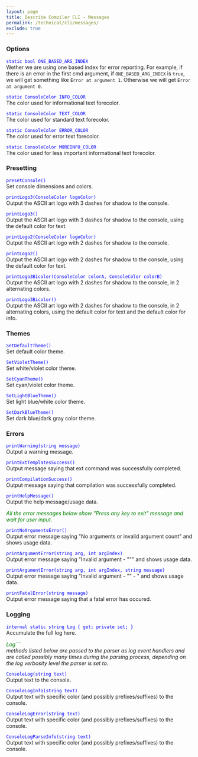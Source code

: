 ```yaml
---
layout: page
title: Describe Compiler CLI - Messages
permalink: /technical/cli/messages/
exclude: true
---
```

### Options
<span style="color:blue">```static bool ONE_BASED_ARG_INDEX```</span><br>Wether we are using one based index for error reporting. For example, if there is an error in the first cmd argument, if ```ONE_BASED_ARG_INDEX``` is ```true```, we will get something like ```Error at argument 1```. Otherwise we will get ```Error at argument 0```.

<span style="color:blue">```static ConsoleColor INFO_COLOR```</span><br>The color used for informational text forecolor.

<span style="color:blue">```static ConsoleColor TEXT_COLOR```</span><br>The color used for standard text forecolor.

<span style="color:blue">```static ConsoleColor ERROR_COLOR```</span><br>The color used for error text forecolor.

<span style="color:blue">```static ConsoleColor MOREINFO_COLOR```</span><br>The color used for less important informational text forecolor.

### Presetting
<span style="color:blue">```presetConsole()```</span><br>Set console dimensions and colors.

<span style="color:blue">```printLogo3(ConsoleColor logoColor)```</span><br>Output the ASCII art logo with 3 dashes for shadow to the console.

<span style="color:blue">```printLogo3()```</span><br>Output the ASCII art logo with 3 dashes for shadow to the console, using the default color for text.

<span style="color:blue">```printLogo2(ConsoleColor logoColor)```</span><br>Output the ASCII art logo with 2 dashes for shadow to the console.

<span style="color:blue">```printLogo2()```</span><br>Output the ASCII art logo with 2 dashes for shadow to the console, using the default color for text.

<span style="color:blue">```printLogo3Bicolor(ConsoleColor colorA, ConsoleColor colorB)```</span><br>Output the ASCII art logo with 2 dashes for shadow to the console, in 2 alternating colors.

<span style="color:blue">```printLogo3Bicolor()```</span><br>Output the ASCII art logo with 2 dashes for shadow to the console, in 2 alternating colors, using the default color for text and the default color for info.

### Themes
<span style="color:blue">```SetDefaultTheme()```</span><br>Set default color theme.

<span style="color:blue">```SetVioletTheme()```</span><br>Set white/violet color theme.

<span style="color:blue">```SetCyanTheme()```</span><br>Set cyan/violet color theme.

<span style="color:blue">```SetLightBlueTheme()```</span><br>Set light blue/white color theme.

<span style="color:blue">```SetDarkBlueTheme()```</span><br>Set dark blue/dark gray color theme.

### Errors
<span style="color:blue">```printWarning(string message)```</span><br>Output a warning message.

<span style="color:blue">```printExtTemplatesSuccess()```</span><br>Output message saying that ext command was successfully completed.

<span style="color:blue">```printCompilationSuccess()```</span><br>Output message saying that compilation was successfully completed.

<span style="color:blue">```printHelpMessage()```</span><br>Output the help message/usage data.

<span style="color:green">_All the error messages below show "Press any key to exit" message and wait for user input._</span>

<span style="color:blue">```printNoArgumentsError()```</span><br>Output error message saying "No arguments or invalid argument count" and shows usage data.

<span style="color:blue">```printArgumentError(string arg, int argIndex)```</span><br>Output error message saying "Invalid argument - """ and shows usage data.

<span style="color:blue">```printArgumentError(string arg, int argIndex, string message)```</span><br>Output error message saying "Invalid argument - "" - " and shows usage data.

<span style="color:blue">```printFatalError(string message)```</span><br>Output error message saying that a fatal error has occured.

### Logging
<span style="color:blue">```internal static string Log { get; private set; }```</span><br>Accumulate the full log here.

<span style="color:green">_Log```</span><br>methods listed below are passed to the parser as log event handlers and are called possibly many times during the parsing process, depending on the log verbosity level the parser is set to._</span>

<span style="color:blue">```ConsoleLog(string text)```</span><br>Output text to the console.

<span style="color:blue">```ConsoleLogInfo(string text)```</span><br>Output text with specific color (and possibly prefixes/suffixes) to the console.

<span style="color:blue">```ConsoleLogError(string text)```</span><br>Output text with specific color (and possibly prefixes/suffixes) to the console.

<span style="color:blue">```ConsoleLogParseInfo(string text)```</span><br>Output text with specific color (and possibly prefixes/suffixes) to the console.